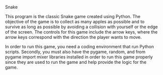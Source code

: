Snake 

This program is the classic Snake game created using Python. The objective of the game is to collect as many apples as possible and to survive as long as possible by avoiding a collision with yourself or the edge of the screen. The controls for this game include the arrow keys, where the arrow keys correspond with the direction the player wants to move. 

In order to run this game, you need a coding environment that run Python scripts. Secondly, you must also have the pygame, random, and from pygame import mixer libraries installed in order to run this game properly since they are used to run the game and help provide the logic for the game.

